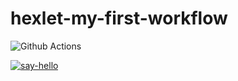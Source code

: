 # hexlet-my-first-workflow

![Github Actions](https://github.com/github/docs/actions/workflows/main.yml/badge.svg)

[![say-hello](https://github.com/zebpaa/hexlet-my-first-workflow/actions/workflows/say-hello.yml/badge.svg)](https://github.com/zebpaa/hexlet-my-first-workflow/actions/workflows/say-hello.yml)
